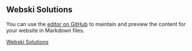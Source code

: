 ## Webski Solutions
You can use the [editor on GitHub](https://github.com/deanwebski/webski-solutions/edit/master/index.md) to maintain and preview the content for your website in Markdown files.

[Webski Solutions](https://www.webski.com.au) 
